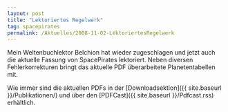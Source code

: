 ```yaml
---
layout: post
title: "Lektoriertes Regelwerk"
tag: spacepirates
permalink: /Aktuelles/2008-11-02-LektoriertesRegelwerk
---
```


Mein Weltenbuchlektor Belchion hat wieder zugeschlagen und jetzt auch die aktuelle Fassung von SpacePirates lektoriert. Neben diversen Fehlerkorrekturen bringt das aktuelle PDF überarbeitete Planetentabellen mit.

Wie immer sind die aktuellen PDFs in der [Downloadsektion]({{ site.baseurl }}/Publikationen/) und über den [PDFCast]({{ site.baseurl }}/Pdfcast.rss) erhältlich.


